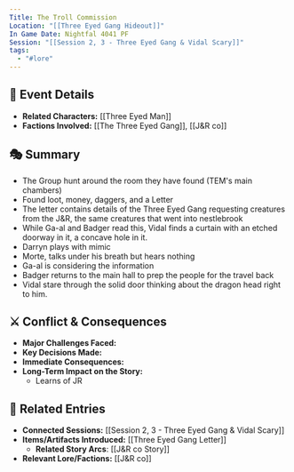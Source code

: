 ```yaml
---
Title: The Troll Commission
Location: "[[Three Eyed Gang Hideout]]"
In Game Date: Nightfal 4041 PF
Session: "[[Session 2, 3 - Three Eyed Gang & Vidal Scary]]"
tags:
  - "#lore"
---
```


## 📆 Event Details
- **Related Characters:** [[Three Eyed Man]]  
- **Factions Involved:** [[The Three Eyed Gang]], [[J&R co]]  

## 🎭 Summary
- The Group hunt around the room they have found (TEM's main chambers)
- Found loot, money, daggers, and a Letter
- The letter contains details of the Three Eyed Gang requesting creatures from the J&R, the same creatures that went into nestlebrook
- While Ga-al and Badger read this, Vidal finds a curtain with an etched doorway in it, a concave hole in it.
- Darryn plays with mimic
- Morte, talks under his breath but hears nothing
- Ga-al is considering the information
- Badger returns to the main hall to prep the people for the travel back
- Vidal stare through the solid door thinking about the dragon head right to him.

## ⚔️ Conflict & Consequences
- **Major Challenges Faced:**  
- **Key Decisions Made:**  
- **Immediate Consequences:**  
- **Long-Term Impact on the Story:**  
	- Learns of JR

## 🔗 Related Entries
- **Connected Sessions:** [[Session 2, 3 - Three Eyed Gang & Vidal Scary]]  
- **Items/Artifacts Introduced:** [[Three Eyed Gang Letter]]  
	- **Related Story Arcs**: [[J&R co Story]]
- **Relevant Lore/Factions:** [[J&R co]]  

